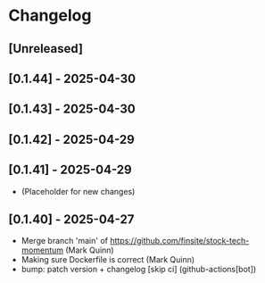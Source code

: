 # Changelog

## [Unreleased]

## [0.1.44] - 2025-04-30

## [0.1.43] - 2025-04-30

## [0.1.42] - 2025-04-29

## [0.1.41] - 2025-04-29

- (Placeholder for new changes)

## [0.1.40] - 2025-04-27

- Merge branch 'main' of https://github.com/finsite/stock-tech-momentum (Mark Quinn)
- Making sure Dockerfile is correct (Mark Quinn)
- bump: patch version + changelog [skip ci] (github-actions[bot])
